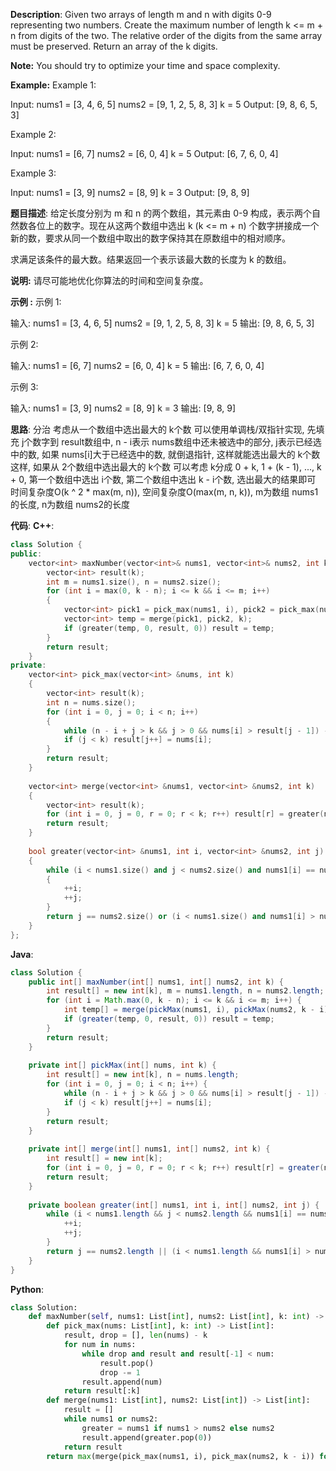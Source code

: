 __Description__:
Given two arrays of length m and n with digits 0-9 representing two numbers. Create the maximum number of length k <= m + n from digits of the two. The relative order of the digits from the same array must be preserved. Return an array of the k digits.

__Note:__
You should try to optimize your time and space complexity.

__Example:__
Example 1:

Input:
nums1 = [3, 4, 6, 5]
nums2 = [9, 1, 2, 5, 8, 3]
k = 5
Output:
[9, 8, 6, 5, 3]

Example 2:

Input:
nums1 = [6, 7]
nums2 = [6, 0, 4]
k = 5
Output:
[6, 7, 6, 0, 4]

Example 3:

Input:
nums1 = [3, 9]
nums2 = [8, 9]
k = 3
Output:
[9, 8, 9]

__题目描述__:
给定长度分别为 m 和 n 的两个数组，其元素由 0-9 构成，表示两个自然数各位上的数字。现在从这两个数组中选出 k (k <= m + n) 个数字拼接成一个新的数，要求从同一个数组中取出的数字保持其在原数组中的相对顺序。

求满足该条件的最大数。结果返回一个表示该最大数的长度为 k 的数组。

__说明:__
请尽可能地优化你算法的时间和空间复杂度。

__示例 :__
示例 1:

输入:
nums1 = [3, 4, 6, 5]
nums2 = [9, 1, 2, 5, 8, 3]
k = 5
输出:
[9, 8, 6, 5, 3]

示例 2:

输入:
nums1 = [6, 7]
nums2 = [6, 0, 4]
k = 5
输出:
[6, 7, 6, 0, 4]

示例 3:

输入:
nums1 = [3, 9]
nums2 = [8, 9]
k = 3
输出:
[9, 8, 9]

__思路__:
分治
考虑从一个数组中选出最大的 k个数
可以使用单调栈/双指针实现, 先填充 j个数字到 result数组中, n - i表示 nums数组中还未被选中的部分, j表示已经选中的数, 如果 nums[i]大于已经选中的数, 就倒退指针, 这样就能选出最大的 k个数
这样, 如果从 2个数组中选出最大的 k个数
可以考虑 k分成 0 + k, 1 + (k - 1), ..., k + 0, 第一个数组中选出 i个数, 第二个数组中选出 k - i个数, 选出最大的结果即可
时间复杂度O(k ^ 2 * max(m, n)), 空间复杂度O(max(m, n, k)), m为数组 nums1的长度, n为数组 nums2的长度

__代码__:
__C++__:
```C++
class Solution {
public:
    vector<int> maxNumber(vector<int>& nums1, vector<int>& nums2, int k) {
        vector<int> result(k);
        int m = nums1.size(), n = nums2.size();
        for (int i = max(0, k - n); i <= k && i <= m; i++)
        {
            vector<int> pick1 = pick_max(nums1, i), pick2 = pick_max(nums2, k - i);
            vector<int> temp = merge(pick1, pick2, k);
            if (greater(temp, 0, result, 0)) result = temp;
        }
        return result;
    }
private:
    vector<int> pick_max(vector<int> &nums, int k)
    {
        vector<int> result(k);
        int n = nums.size();
        for (int i = 0, j = 0; i < n; i++)
        {
            while (n - i + j > k && j > 0 && nums[i] > result[j - 1]) --j;
            if (j < k) result[j++] = nums[i];
        }
        return result;
    }
    
    vector<int> merge(vector<int> &nums1, vector<int> &nums2, int k)
    {
        vector<int> result(k);
        for (int i = 0, j = 0, r = 0; r < k; r++) result[r] = greater(nums1, i, nums2, j) ? nums1[i++] : nums2[j++];
        return result;
    }
    
    bool greater(vector<int> &nums1, int i, vector<int> &nums2, int j)
    {
        while (i < nums1.size() and j < nums2.size() and nums1[i] == nums2[j])
        {
            ++i;
            ++j;
        }
        return j == nums2.size() or (i < nums1.size() and nums1[i] > nums2[j]);
    }
};
```

__Java__:
```Java
class Solution {
    public int[] maxNumber(int[] nums1, int[] nums2, int k) {
        int result[] = new int[k], m = nums1.length, n = nums2.length;
        for (int i = Math.max(0, k - n); i <= k && i <= m; i++) {
            int temp[] = merge(pickMax(nums1, i), pickMax(nums2, k - i), k);
            if (greater(temp, 0, result, 0)) result = temp;
        }
        return result;
    }
    
    private int[] pickMax(int[] nums, int k) {
        int result[] = new int[k], n = nums.length;
        for (int i = 0, j = 0; i < n; i++) {
            while (n - i + j > k && j > 0 && nums[i] > result[j - 1]) --j;
            if (j < k) result[j++] = nums[i];
        }
        return result;
    }
    
    private int[] merge(int[] nums1, int[] nums2, int k) {
        int result[] = new int[k];
        for (int i = 0, j = 0, r = 0; r < k; r++) result[r] = greater(nums1, i, nums2, j) ? nums1[i++] : nums2[j++];
        return result;
    }
    
    private boolean greater(int[] nums1, int i, int[] nums2, int j) {
        while (i < nums1.length && j < nums2.length && nums1[i] == nums2[j]) {
            ++i;
            ++j;
        }
        return j == nums2.length || (i < nums1.length && nums1[i] > nums2[j]);
    }
}
```

__Python__:
```Python
class Solution:
    def maxNumber(self, nums1: List[int], nums2: List[int], k: int) -> List[int]:
        def pick_max(nums: List[int], k: int) -> List[int]:
            result, drop = [], len(nums) - k
            for num in nums:
                while drop and result and result[-1] < num:
                    result.pop()
                    drop -= 1
                result.append(num)
            return result[:k]
        def merge(nums1: List[int], nums2: List[int]) -> List[int]:
            result = []
            while nums1 or nums2:
                greater = nums1 if nums1 > nums2 else nums2
                result.append(greater.pop(0))
            return result
        return max(merge(pick_max(nums1, i), pick_max(nums2, k - i)) for i in range(k + 1) if i <= len(nums1) and k - i <= len(nums2))
```
